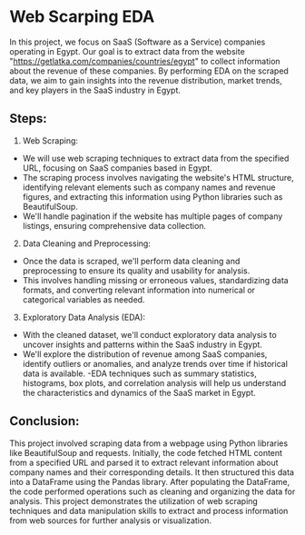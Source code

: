 # Web Scarping EDA

 In this project, we focus on SaaS (Software as a Service) companies operating in Egypt. Our goal is to extract data from the website "https://getlatka.com/companies/countries/egypt" to collect information about the revenue of these companies. By performing EDA on the scraped data, we aim to gain insights into the revenue distribution, market trends, and key players in the SaaS industry in Egypt.

 ## Steps:

1. Web Scraping:
   
  - We will use web scraping techniques to extract data from the specified URL, focusing on SaaS companies based in Egypt.
  - The scraping process involves navigating the website's HTML structure, identifying relevant elements such as company names and revenue figures, and extracting this information using Python libraries such as BeautifulSoup.
  - We'll handle pagination if the website has multiple pages of company listings, ensuring comprehensive data collection.

2. Data Cleaning and Preprocessing:

 - Once the data is scraped, we'll perform data cleaning and preprocessing to ensure its quality and usability for analysis.
 - This involves handling missing or erroneous values, standardizing data formats, and converting relevant information into numerical or categorical variables as needed.

3. Exploratory Data Analysis (EDA):

 - With the cleaned dataset, we'll conduct exploratory data analysis to uncover insights and patterns within the SaaS industry in Egypt.
 - We'll explore the distribution of revenue among SaaS companies, identify outliers or anomalies, and analyze trends over time if historical data is available.
 -EDA techniques such as summary statistics, histograms, box plots, and correlation analysis will help us understand the characteristics and dynamics of the SaaS market in Egypt.

## Conclusion: 

This project involved scraping data from a webpage using Python libraries like BeautifulSoup and requests. Initially, the code fetched HTML content from a specified URL and parsed it to extract relevant information about company names and their corresponding details. It then structured this data into a DataFrame using the Pandas library. After populating the DataFrame, the code performed operations such as cleaning and organizing the data for analysis. This project demonstrates the utilization of web scraping techniques and data manipulation skills to extract and process information from web sources for further analysis or visualization.
